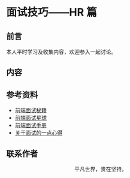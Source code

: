 # 面试技巧——HR 篇

## 前言

本人平时学习及收集内容，欢迎参入一起讨论。

## 内容

## 参考资料

- [前端面试秘籍](https://github.com/yisainan/web-interview)
- [前端面试星球](https://github.com/lgwebdream/FE-Interview)
- [前端面试手册](https://github.com/elecrabbit/front-end-interview)
- [关于面试的一点心得](https://mp.weixin.qq.com/s/LBSTpeWDvJ56iYpkCo6Ecw)

## 联系作者

<div align="center">
    <p>
        平凡世界，贵在坚持。
    </p>
    <img :src="$withBase('/about/contact.png')" />
</div>
